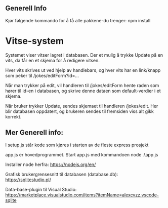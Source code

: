 ## Generell Info
Kjør følgende kommando for å få alle pakkene-du trenger:
npm install


# Vitse-system
Systemet viser vitser lagret i databasen.
Der et mulig å trykke Update på en vits, da får en et skjema for å 
redigere vitsen.





Hver vits skrives ut ved hjelp av handlebars, 
og hver vits har en link/knapp
som peker til /jokes/editForm?id=...


Når man trykker på edit, vil handleren til /jokes/editForm
hente raden som hører til id-en i databasen, og 
skrive denne dataen som default-verdier i et skjema.

Når bruker trykker Update, sendes skjemaet til 
handleren /jokes/edit. Her blir databasen oppdatert,
og brukeren sendes til fremsiden viss alt gikk korrekt.



## Mer Generell info:

I setup.js står kode som kjøres i starten av de fleste express prosjekt

app.js er hovedprogrammet. Start app.js med kommandoen node .\app.js

Installer node herfra:
https://nodejs.org/en/

Grafisk brukergrensesnitt til databasen (database.db):
https://sqlitestudio.pl/

Data-base-plugin til Visual Studio:
https://marketplace.visualstudio.com/items?itemName=alexcvzz.vscode-sqlite